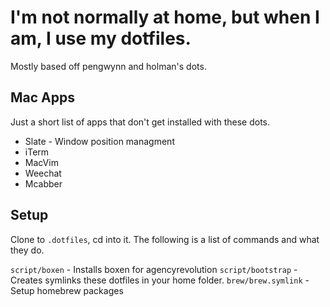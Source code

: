 # I'm not normally at home, but when I am, I use my dotfiles.

Mostly based off pengwynn and holman's dots.

## Mac Apps

Just a short list of apps that don't get installed with these dots.

* Slate - Window position managment
* iTerm
* MacVim
* Weechat
* Mcabber

## Setup

Clone to `.dotfiles`, cd into it. The following is a list of commands and what
they do.

`script/boxen` - Installs boxen for agencyrevolution
`script/bootstrap` - Creates symlinks these dotfiles in your home folder.
`brew/brew.symlink` - Setup homebrew packages

